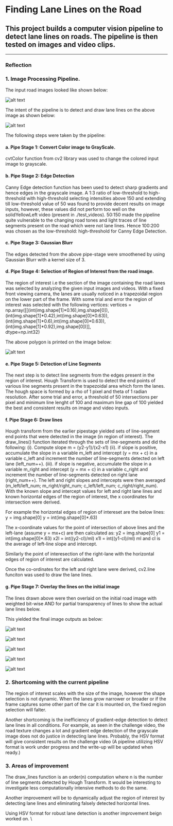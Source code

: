 # **Finding Lane Lines on the Road** 

This project builds a computer vision pipeline to detect lane lines on roads.
The pipeline is then tested on images and video clips.
---


[image5]: https://github.com/ritzborkar/CarND-LaneLines-P1/tree/master/test_images_output/solidWhiteRight.jpg "swr"
[image6]: https://github.com/ritzborkar/CarND-LaneLines-P1/tree/master/test_images_output/solidYellowCurve.jpg "syc"
[image7]: https://github.com/ritzborkar/CarND-LaneLines-P1/tree/master/test_images_output/solidYellowCurve2.jpg "solidYellowCurve2_o"
[image8]: https://github.com/ritzborkar/CarND-LaneLines-P1/tree/master/test_images_output/solidYellowLeft.jpg "solidYellowLeft_o"
[image9]: https://github.com/ritzborkar/CarND-LaneLines-P1/tree/master/test_images_output/whiteCarLaneSwitch.jpg "whiteCarLaneSwitch_o"

---

### Reflection

### 1. Image Processing Pipeline.
The input road images looked like shown below:

![alt text](https://github.com/ritzborkar/CarND-LaneLines-P1/tree/master/test_images/solidWhiteCurve.jpg)

The intent of the pipeline is to detect and draw lane lines on the above image as shown below:

![alt text](https://github.com/ritzborkar/CarND-LaneLines-P1/tree/master/test_images_output/solidWhiteCurve.jpg "solidWhiteCurve output")

The following steps were taken by the pipeline:

#### a. Pipe Stage 1: Convert Color image to GrayScale.
cvtColor function from cv2 library was used to change the colored input image to grayscale.
#### b. Pipe Stage 2: Edge Detection
Canny Edge detection function has been used to detect sharp gradients and hence edges in the grayscale image. A 1:3 ratio of low-threshold to high-threshold with high-threshold selecting intensities above 150 and extending till low-threshold value of 50 was found to provide decent results on image inputs, however, these values did not perform too well on the solidYellowLeft video (present in ./test_videos). 50:150 made the pipeline quite vulnerable to the changing road tones and light traces of line segments present on the road which were not lane lines. Hence 100:200 was chosen as the low-threshold: high-threshold for Canny Edge Detection.
#### c. Pipe Stage 3: Gaussian Blurr
The edges detected from the above pipe-stage were smoothened by using Gaussian Blurr with a kernel size of 3.
#### d. Pipe Stage 4: Selection of Region of Interest from the road image.
The region of interest i.e the section of the image containing the road lanes was selected by analyzing the given input images and videos. With a fixed front viewing camera, the lanes are usually noticed in a trapezoidal region on the lower part of the frame. With some trial and error the region of interest was selected with the following vertices:
vertices = np.array([[(int(img.shape[1]*0.16),img.shape[0]), \
                      (int(img.shape[1]*0.42),int(img.shape[0]*0.63)), \
                      (int(img.shape[1]*0.6),int(img.shape[0]*0.63)), \
                      (int(img.shape[1]*0.92),img.shape[0])]], \
                      dtype=np.int32)

The above polygon is printed on the image below:

![alt text](https://github.com/ritzborkar/CarND-LaneLines-P1/tree/master/test_images_output/Roi.jpg "Region of Interest")

#### e. Pipe Stage 5: Detection of Line Segments 
The next step is to detect line segments from the edges present in the region of interest. Hough Transform is used to detect the end points of various line segments present in the trapezoidal area which form the lanes.
The hough space is formed by a rho of 1 pixel and theta of 1 radian resolution. After some trial and error, a threshold of 50 intersections per pixel and minimum line lenght of 100 and maximum line gap of 100 yielded the best and consistent results on image and video inputs. 

#### f. Pipe Stage 6: Draw lines
Hough transform from the earlier pipestage yielded sets of line-segment end points that were detected in the image (in region of interest). The draw_lines() function iterated through the sets of line-segments and did the following:
      (i).   Compute slope m = (y2-y1)/(x2-x1)
      (ii).  if slope is positive, accumulate the slope in a variable m_left and intercept (y = mx + c) in a variable c_left and                      increment the number of line-segments detected on left lane (left_num++).
      (iii). if slope is negative, accumulate the slope in a variable m_right and intercept (y = mx + c) in a variable c_right and                    increment the number of line-segments detected on right lane (right_num++).
The left and right slopes and intercepts were then averaged (m_left/left_num; m_right/right_num; c_left/left_num; c_right/right_num).
With the known slope and intercept values for left and right lane lines and known horizontal edges of the region of interest, the x coordinates for intersection were derived. 

For example the horizontal edges of region of intereset are the below lines:
y = img.shape[0]
y = int(img.shape[0]*.63)

The x-coordinate values for the point of intersection of above lines and the left-lane (assume y = mx+c) are then calculated as:
y2 = img.shape[0]
y1 = int(img.shape[0]*.63)
x2l = int((y2-cl)/ml)
x1l = int((y1-cl)/ml)
 ml and cl is the average of left-line slope and intercept.
 
 Similarly the point of interesection of the right-lane with the horizontal edges of region of interest are calculated. 
 
 Once the co-ordinates for the left and right lane were derived, cv2.line funciton was used to draw the lane lines.
 
 #### g. Pipe Stage 7: Overlay the lines on the initial image
 The lines drawn above were then overlaid on the initial road image with weighted bit-wise AND  for partial transparency of lines to show the actual lane lines below.
 
 This yielded the final image outputs as below:
 
 ![alt text][image5]
 
 ![alt text][image6]
 
 ![alt text][image7]
 
 ![alt text][image8]
 
 ![alt text][image9]
 

### 2. Shortcoming with the current pipeline

The region of interest scales with the size of the image, however the shape selection is not dynamic. When the lanes grow narrower or broader or if the frame captures some other part of the car it is mounted on, the fixed region selection will falter. 

Another shortcoming is the inefficiency of gradient-edge detection to detect lane lines in all conditions. For example, as seen in the challenge video, the road texture changes a lot and gradient edge detection of the grayscale image does not do justice in detecting lane lines. Probably, the HSV format will give consistent results on the challenge video (A pipeline utilizing HSV format is work under progress and the write-up will be updated when ready.)


### 3. Areas of improvement
The draw_lines function is an order(n) computation where n is the number of line segments detected by Hough Transform. 
It would be interesting to investigate less computationally intensive methods to do the same.

Another improvement will be to dynamically adjust the region of interest by detecting lane lines and eliminating falsely detected horizontal lines.

Using HSV format for robust lane detection is another improvement beign worked on.
\
